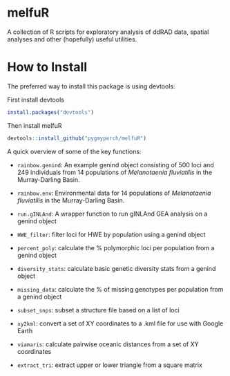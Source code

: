 # melfuR
A collection of R scripts for exploratory analysis of ddRAD data, spatial analyses and other (hopefully) useful utilities.

# How to Install

The preferred way to install this package is using devtools:

First install devtools

```r
install.packages("devtools")
```

Then install melfuR

```r
devtools::install_github("pygmyperch/melfuR")
```

A quick overview of some of the key functions:

* `rainbow.genind`: An example genind object consisting of 500 loci and 249 individuals from 14 populations of *Melanotaenia fluviatilis* in the Murray-Darling Basin. 

* `rainbow.env`: Environmental data for 14 populations of *Melanotaenia fluviatilis* in the Murray-Darling Basin. 

* `run.gINLAnd`: A wrapper function to run gINLAnd GEA analysis on a genind object

* `HWE_filter`: filter loci for HWE by population using a genind object

* `percent_poly`: calculate the % polymorphic loci per population from a genind object

* `diversity_stats`: calculate basic genetic diversity stats from a genind object

* `missing_data`: calculate the % of missing genotypes per population from a genind object

* `subset_snps`: subset a structure file based on a list of loci

* `xy2kml`: convert a set of XY coordinates to a .kml file for use with Google Earth

* `viamaris`: calculate pairwise oceanic distances from a set of XY coordinates

* `extract_tri`: extract upper or lower triangle from a square matrix


